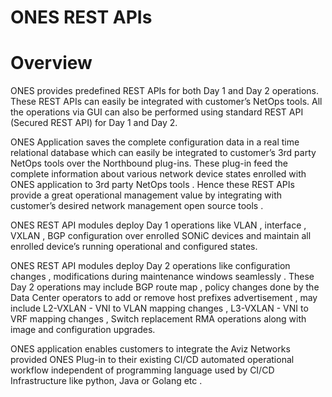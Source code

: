 # ONES REST APIs

# Overview

ONES provides predefined REST APIs for both Day 1 and Day 2 operations. These REST APIs can easily  be integrated with customer’s  NetOps tools. All the operations via GUI can also be performed using standard REST API (Secured REST API) for Day 1 and Day 2.

ONES Application saves the complete configuration data in a real time relational database which can easily be integrated to customer’s 3rd party NetOps  tools over the Northbound plug-ins.  These plug-in feed the complete  information about various network device states enrolled with ONES application to 3rd party NetOps tools . Hence these REST APIs provide a great operational management value by integrating with customer’s desired network management open source tools .

ONES REST API modules deploy Day 1 operations like VLAN , interface , VXLAN , BGP configuration over enrolled SONiC devices and maintain all enrolled device’s  running operational and configured states. 

ONES REST API modules deploy Day 2 operations like configuration changes , modifications during maintenance windows seamlessly . These Day 2 operations may include BGP route map , policy changes done by the Data Center operators to add or remove host prefixes advertisement , may include L2-VXLAN - VNI to VLAN mapping changes , L3-VXLAN - VNI to VRF mapping changes , Switch replacement RMA operations along with image and configuration upgrades.

ONES application enables customers to integrate the Aviz Networks provided ONES Plug-in to their existing CI/CD automated operational workflow independent of programming language used by CI/CD Infrastructure like python, Java or Golang etc .

